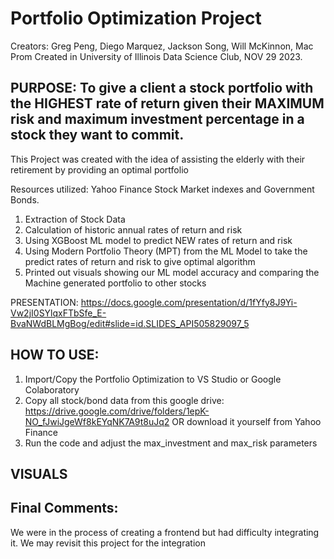 # Portfolio Optimization Project

Creators: Greg Peng, Diego Marquez, Jackson Song, Will McKinnon, Mac Prom
Created in University of Illinois Data Science Club, NOV 29 2023.

## PURPOSE: To give a client a stock portfolio with the HIGHEST rate of return given their MAXIMUM risk and maximum investment percentage in a stock they want to commit.

This Project was created with the idea of assisting the elderly with their retirement by providing an optimal portfolio 

Resources utilized: Yahoo Finance Stock Market indexes and Government Bonds.  
1) Extraction of Stock Data
2) Calculation of historic annual rates of return and risk
3) Using XGBoost ML model to predict NEW rates of return and risk
4) Using Modern Portfolio Theory (MPT) from the ML Model to take the predict rates of return and risk to give optimal algorithm
5) Printed out visuals showing our ML model accuracy and comparing the Machine generated portfolio to other stocks

PRESENTATION: https://docs.google.com/presentation/d/1fYfy8J9Yi-Vw2jI0SYlqxFTbSfe_E-BvaNWdBLMgBog/edit#slide=id.SLIDES_API505829097_5


## HOW TO USE:

1. Import/Copy the Portfolio Optimization to VS Studio or Google Colaboratory
2. Copy all stock/bond data from this google drive: https://drive.google.com/drive/folders/1epK-NO_fJwiJgeWf8kEYqNK7A9t8uJq2 OR download it yourself from Yahoo Finance
3. Run the code and adjust the max_investment and max_risk parameters

## VISUALS


## Final Comments:
We were in the process of creating a frontend but had difficulty integrating it. We may revisit this project for the integration

 
